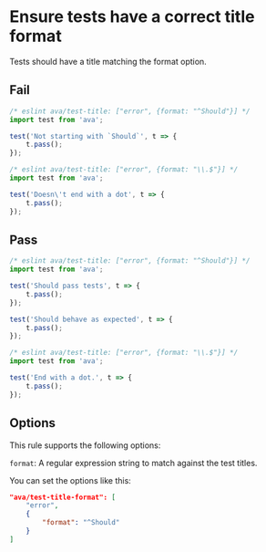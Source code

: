 # Ensure tests have a correct title format

Tests should have a title matching the format option.


## Fail

```js
/* eslint ava/test-title: ["error", {format: "^Should"}] */
import test from 'ava';

test('Not starting with `Should`', t => {
	t.pass();
});
```

```js
/* eslint ava/test-title: ["error", {format: "\\.$"}] */
import test from 'ava';

test('Doesn\'t end with a dot', t => {
	t.pass();
});
```


## Pass

```js
/* eslint ava/test-title: ["error", {format: "^Should"}] */
import test from 'ava';

test('Should pass tests', t => {
	t.pass();
});

test('Should behave as expected', t => {
	t.pass();
});
```

```js
/* eslint ava/test-title: ["error", {format: "\\.$"}] */
import test from 'ava';

test('End with a dot.', t => {
	t.pass();
});
```


## Options

This rule supports the following options:

`format`: A regular expression string to match against the test titles.

You can set the options like this:

```json
"ava/test-title-format": [
	"error",
	{
		"format": "^Should"
	}
]
```
